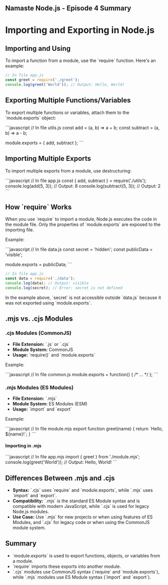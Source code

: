 ## Namaste Node.js - Episode 4 Summary 
# Importing and Exporting in Node.js

## Importing and Using

To import a function from a module, use the \`require\` function. Here's an example:

```javascript
// In file app.js
const greet = require('./greet');
console.log(greet('World')); // Output: Hello, World!
```

## Exporting Multiple Functions/Variables

To export multiple functions or variables, attach them to the \`module.exports\` object:

\`\`\`javascript
// In file utils.js
const add = (a, b) => a + b;
const subtract = (a, b) => a - b;

module.exports = { add, subtract };
\`\`\`

## Importing Multiple Exports

To import multiple exports from a module, use destructuring:

\`\`\`javascript
// In file app.js
const { add, subtract } = require('./utils');
console.log(add(5, 3));      // Output: 8
console.log(subtract(5, 3)); // Output: 2
\`\`\`

## How \`require\` Works

When you use \`require\` to import a module, Node.js executes the code in the module file. Only the properties of \`module.exports\` are exposed to the importing file.

Example:

\`\`\`javascript
// In file data.js
const secret = 'hidden';
const publicData = 'visible';

module.exports = publicData;
\`\`\`

```javascript
// In file app.js
const data = require('./data');
console.log(data); // Output: visible
console.log(secret); // Error: secret is not defined
```

In the example above, \`secret\` is not accessible outside \`data.js\` because it was not exported using \`module.exports\`.

## .mjs vs. .cjs Modules

### .cjs Modules (CommonJS)

- **File Extension:** \`.js\` or \`.cjs\`
- **Module System:** CommonJS
- **Usage:** \`require()\` and \`module.exports\`

Example:

\`\`\`javascript
// In file common.js
module.exports = function() { /* ... */ };
\`\`\`

### .mjs Modules (ES Modules)

- **File Extension:** \`.mjs\`
- **Module System:** ES Modules (ESM)
- **Usage:** \`import\` and \`export\`

Example:

\`\`\`javascript
// In file module.mjs
export function greet(name) {
  return \`Hello, \${name}!\`;
}
\`\`\`

#### Importing in .mjs

\`\`\`javascript
// In file app.mjs
import { greet } from './module.mjs';
console.log(greet('World')); // Output: Hello, World!
\`\`\`

## Differences Between .mjs and .cjs

- **Syntax:** \`.cjs\` uses \`require\` and \`module.exports\`, while \`.mjs\` uses \`import\` and \`export\`.
- **Compatibility:** \`.mjs\` is the standard ES Module syntax and is compatible with modern JavaScript, while \`.cjs\` is used for legacy Node.js modules.
- **Use Case:** Use \`.mjs\` for new projects or when using features of ES Modules, and \`.cjs\` for legacy code or when using the CommonJS module system.

## Summary

- \`module.exports\` is used to export functions, objects, or variables from a module.
- \`require\` imports these exports into another module.
- \`.cjs\` modules use CommonJS syntax (\`require\` and \`module.exports\`), while \`.mjs\` modules use ES Module syntax (\`import\` and \`export\`).
